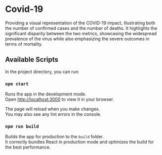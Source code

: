 # Covid-19

Providing a visual representation of the COVID-19 impact, illustrating both the number of confirmed cases and the number of deaths. It highlights the significant disparity between the two metrics, showcasing the widespread prevalence of the virus while also emphasizing the severe outcomes in terms of mortality.


## Available Scripts

In the project directory, you can run:

### `npm start`

Runs the app in the development mode.\
Open [http://localhost:3000](http://localhost:3000) to view it in your browser.

The page will reload when you make changes.\
You may also see any lint errors in the console.


### `npm run build`

Builds the app for production to the `build` folder.\
It correctly bundles React in production mode and optimizes the build for the best performance.






